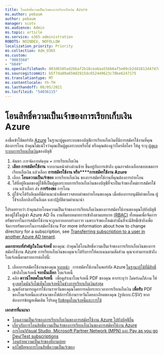 ```yaml
---
title: โอนสิทธิ์ความเป็นเจ้าของการเรียกเก็บเงิน Azure
ms.author: pebaum
author: pebaum
manager: scotv
ms.audience: Admin
ms.topic: article
ms.service: o365-administration
ROBOTS: NOINDEX, NOFOLLOW
localization_priority: Priority
ms.collection: Adm_O365
ms.custom:
- "9003560"
- "6849"
ms.openlocfilehash: 803d0105ad2bbaf2b18cea6aa556b6af5e09cb2d41812d4747aa703e6e7d7780
ms.sourcegitcommit: b5f7da89a650d2915dc652449623c78be6247175
ms.translationtype: MT
ms.contentlocale: th-TH
ms.lasthandoff: 08/05/2021
ms.locfileid: "54036115"
---
```

# <a name="transfer-azure-billing-ownership"></a>โอนสิทธิ์ความเป็นเจ้าของการเรียกเก็บเงิน Azure

ลงชื่อเข้าใช้พอร์ทัล [Azure](https://portal.azure.com/) ในฐานะผู้ดูแลระบบของบัญชีการเรียกเก็บเงินที่มีการสมัครใช้งานที่คุณต้องการโอน ถ้าคุณไม่แน่ใจว่าคุณเป็นผู้ดูแลระบบหรือไม่ หรือคุณต้องดูว่าใครคือใคร ให้ดู ระบุ [ผู้ดูแลระบบการเรียกเก็บเงิน](https://docs.microsoft.com/azure/cost-management-billing/understand/subscription-transfer#whoisaa)ของบัญชี

1. ค้นหา _การจัดการต้นทุน +_ การเรียกเก็บเงิน
1. **เลือก การสมัครใช้งาน** จากบานหน้าต่างด้านซ้าย ขึ้นอยู่กับการเข้าถึง คุณอาจต้องเลือกขอบเขตการเรียกเก็บเงิน แล้วเลือก **การสมัครใช้งาน หรือ****การสมัครใช้งาน Azure**
1. เลือก **โอนความเป็นเจ้าของ** การเรียกเก็บเงิน ของการสมัครใช้งานที่คุณต้องการถ่ายโอน
1. ใส่ที่อยู่อีเมลของผู้ใช้ที่เป็นผู้ดูแลระบบการเรียกเก็บเงินของบัญชีที่จะเป็นเจ้าของใหม่การสมัครใช้งาน แล้วเลือก ส่ง **การร้องขอ** การโอน
1. ผู้ใช้จะได้รับอีเมลที่มีคําแนะนําเพื่อตรวจสอบคําขอถ่ายโอนของคุณ เมื่อต้องการอนุมัติคําขอโอน ผู้ใช้จะเลือกลิงก์ในอีเมล และปฏิบัติตามคําแนะนํา

โปรดทราบว่า ถ้าคุณถ่ายโอนความเป็นเจ้าของการเรียกเก็บเงินของการสมัครใช้งานของคุณไปยังบัญชีของผู้ใช้ในผู้เช่า Azure AD อื่น งานที่มอบหมายการเข้าถึงตามบทบาท [(RBAC)](https://docs.microsoft.com/azure/role-based-access-control/overview?WT.mc_id=Portal-Microsoft_Azure_Support) ทั้งหมดเพื่อจัดการทรัพยากรในการสมัครใช้งานจะถูกเอาออกอย่างถาวร เฉพาะเจ้าของใหม่เท่านั้นที่จะมีสิทธิ์เข้าถึงเพื่อจัดการทรัพยากรในการสมัครใช้งาน For more information about how to change directory for a subscription, see [Transferring subscription to a user in another Azure AD tenant](https://docs.microsoft.com/azure/active-directory/managed-identities-azure-resources/known-issues?WT.mc_id=Portal-Microsoft_Azure_Support).

_**ผลกระทบที่สําคัญในใบแจ้งหนี้**_ ของคุณ: ถ้าคุณได้โอนสิทธิ์ความเป็นเจ้าของการเรียกเก็บเงินของการสมัครใช้งาน Azure การเรียกเก็บเงินของคุณจะได้รับการให้คะแนนตามสัดส่วน คุณจะสามารถเข้าถึงใบแจ้งหนี้ตามรายการต่อไปนี้:  

1. เลือกการสมัครใช้งานของคุณ [จากหน้า](https://portal.azure.com/#blade/Microsoft_Azure_Billing/SubscriptionsBlade)   การสมัครใช้งานในพอร์ทัล Azure [ในฐานะผู้ใช้ที่มีสิทธิ์](https://docs.microsoft.com/azure/cost-management-billing/manage/manage-billing-access?WT.mc_id=Portal-Microsoft_Azure_Support)เข้าถึงใบแจ้งหนี้ **จากนั้นเลือก** ใบแจ้งหนี้
1. คลิก **ดาวน์โหลดใบแจ้งหนี้**   เพื่อดูสําเนาใบแจ้งหนี้ PDF ของคุณ หากระบุว่า _ไม่พร้อมใช้งาน_ ให้ดู [เหตุใดฉันจึงไม่เห็นใบแจ้งหนี้ในช่วงการเรียกเก็บเงินล่าสุด](https://docs.microsoft.com/azure/cost-management-billing/manage/download-azure-invoice-daily-usage-date?WT.mc_id=Portal-Microsoft_Azure_Support#noinvoice)
1. คุณยังสามารถดูการใช้งานรายวันของคุณโดยการคลิกระยะเวลาการเรียกเก็บเงิน **เพื่อรับ** PDF ของใบแจ้งหนี้และสําเนาของไฟล์การใช้งานรายวันโดยละเอียดของคุณ (รูปแบบ.CSV) หากต้องการข้อมูลเพิ่มเติม โปรดดู [รับข้อมูลใบแจ้งหนี้และการใช้](https://docs.microsoft.com/azure/cost-management-billing/manage/download-azure-invoice-daily-usage-date?WT.mc_id=Portal-Microsoft_Azure_Support)

**เอกสารที่แนะนา**

- [โอนความเป็นเจ้าของการเรียกเก็บเงินของการสมัครใช้งาน Azure ไปยังบัญชีอื่น](https://docs.microsoft.com/azure/cost-management-billing/manage/billing-subscription-transfer)
- [เกี่ยวกับการโอนสิทธิ์ความเป็นเจ้าของการเรียกเก็บเงินของการสมัครใช้งาน Azure](https://docs.microsoft.com//azure/cost-management-billing/understand/subscription-transfer)
- [การโอนVisual Studio, Microsoft Partner Network (MPN) และ Pay as you go Dev/Test subscriptions](https://docs.microsoft.com/azure/billing/billing-subscription-transfer?WT.mc_id=Portal-Microsoft_Azure_Support#transferring-visual-studio-microsoft-partner-network-mpn-and-pay-as-you-go-devtest-subscriptions)
- [โอนย้ายความเป็นเจ้าของที่ถามบ่อย](https://docs.microsoft.com/azure/billing/billing-subscription-transfer?WT.mc_id=Portal-Microsoft_Azure_Support#frequently-asked-questions-faq-for-senders)
- [แก้ไขปัญหาการโอนสิทธิ์ความเป็นเจ้าของ](https://docs.microsoft.com/azure/billing/billing-subscription-transfer?WT.mc_id=Portal-Microsoft_Azure_Support#troubleshooting)
